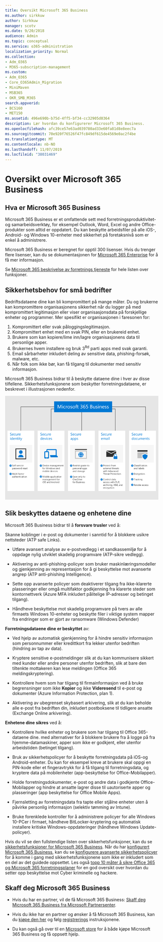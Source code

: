 ```yaml
---
title: Oversikt Microsoft 365 Business
ms.author: sirkkuw
author: Sirkkuw
manager: scotv
ms.date: 9/20/2018
audience: Admin
ms.topic: conceptual
ms.service: o365-administration
localization_priority: Normal
ms.collection:
- Adm_O365
- M365-subscription-management
ms.custom:
- Adm_O365
- Core_O365Admin_Migration
- MiniMaven
- MSB365
- OKR_SMB_M365
search.appverid:
- BCS160
- MET150
ms.assetid: 496e690b-b75d-4ff5-bf34-cc32905d0364
description: Lær hvordan du konfigurerer Microsoft 365 Business.
ms.openlocfilehash: afc39ce57e63ad039780ad33e60fa81d8e8eec7a
ms.sourcegitcommit: 70e920f76526f47fc849df615de4569e0ac2f4be
ms.translationtype: MT
ms.contentlocale: nb-NO
ms.lasthandoff: 11/07/2019
ms.locfileid: "38031469"
---
```

# <a name="overview-of-microsoft-365-business"></a>Oversikt over Microsoft 365 Business

## <a name="what-is-microsoft-365-business"></a>Hva er Microsoft 365 Business

Microsoft 365 Business er et omfattende sett med forretningsproduktivitet- og samarbeidsverktøy, for eksempel Outlook, Word, Excel og andre Office-produkter som alltid er oppdatert. Du kan beskytte arbeidsfiler på alle iOS-, Android- og Windows 10-enheter med sikkerhet på foretaksnivå som er enkel å administrere.
  
Microsoft 365 Business er beregnet for opptil 300 lisenser. Hvis du trenger flere lisenser, kan du se dokumentasjonen for [Microsoft 365 Enterprise](https://go.microsoft.com/fwlink/p/?linkid=860986) for å få mer informasjon.

Se [Microsoft 365 beskrivelse av forretnings tjeneste](https://docs.microsoft.com/office365/servicedescriptions/microsoft-365-service-descriptions/microsoft-365-business-service-description) for hele listen over funksjoner.
  
## <a name="small-business-security-needs"></a>Sikkerhetsbehov for små bedrifter

Bedriftsdataene dine kan bli kompromittert på mange måter. Du og brukerne kan kompromittere organisasjonens sikkerhet når du logger på med kompromittert legitimasjon eller viser organisasjonsdata på forskjellige enheter og programmer. Mer spesifikt er organisasjonen i faresonen for:

1. Kompromittert eller svak påloggingslegitimasjon.
2. Kompromittert enhet med en svak PIN, eller en brukereid enhet.
3. Brukere som kan kopiere/lime inn/lagre organisasjonens data til personlige apper.
4. Brukernes hvem installere og bruk 3<sup>Rd</sup> parti apps med svak garanti.
5. Email sårbarheter inkludert deling av sensitive data, phishing-forsøk, malware, etc.
6. Når folk som ikke bør, kan få tilgang til dokumenter med sensitiv informasjon.

Microsoft 365 Business bidrar til å beskytte dataene dine i hver av disse tilfellene. Sikkerhetsfunksjonene som beskytter forretningsdataene, er beskrevet i illustrasjonen nedenfor.

![En figur som viser hvordan M365B beskytter virksomheten din.](media/m365businessvalueadd.png)

## <a name="how-your-data-and-devices-are-protected"></a>Slik beskyttes dataene og enhetene dine

Microsoft 365 Business bidrar til å **forsvare trusler** ved å:

Skanne koblinger i e-post og dokumenter i sanntid for å blokkere usikre nettsteder (ATP safe Links).

- Utføre avansert analyse av e-postvedlegg i et sandkassemiljø for å oppdage nylig utviklet skadelig programvare (ATP-sikre vedlegg). 

- Aktivering av anti-phishing-policyer som bruker maskinlæringsmodeller og gjenkjenning av representasjon for å gi beskyttelse mot avanserte angrep (ATP anti-phishing Intelligence). 

- Sette opp avanserte policyer som deaktiverer tilgang fra ikke-klarerte plasseringer eller omgå multifaktor godkjenning fra klarerte steder som kontornettverk (Azure MFA inkludert pålitelige IP-adresser og betinget tilgang). 

- Håndheve beskyttelse mot skadelig programvare på tvers av alle firmaets Windows 10-enheter og beskytte filer i viktige system mapper fra endringer som er gjort av ransomware (Windows Defender)

**Forretningsdataene dine er beskyttet** av:

- Ved hjelp av automatisk gjenkjenning for å hindre sensitiv informasjon som personnummer eller kredittkort fra lekker utenfor bedriften (hindring av tap av data). 

- Kryptere sensitive e-postmeldinger slik at du kan kommunisere sikkert med kunder eller andre personer utenfor bedriften, slik at bare den tiltenkte mottakeren kan lese meldingen (Office 365 meldingskryptering).

- Kontrollere hvem som har tilgang til firmainformasjon ved å bruke begrensninger som ikke **Kopier** og ikke **Videresend** til e-post og dokumenter (Azure Information Protection, plan 1).

- Aktivering av ubegrenset skybasert arkivering, slik at du kan beholde alle e-post fra bedriften din, inkludert postboksene til tidligere ansatte (Exchange Online arkivering).

**Enhetene dine sikres** ved å:

- Kontrollere hvilke enheter og brukere som har tilgang til Office 365-dataene dine. med alternativer for å blokkere brukere fra å logge på fra hjemme-datamaskiner, apper som ikke er godkjent, eller utenfor arbeidstiden (betinget tilgang).

- Bruk av sikkerhetspolicyer for å beskytte forretningsdata på iOS-og Android-enheter.  Du kan for eksempel kreve at brukere skal oppgi en PIN-kode eller et fingeravtrykk for å få tilgang til forretningsdata, og kryptere data på mobilenheter (app-beskyttelse for Office-Mobilapper).

- Holde forretningsdokumenter, e-post og andre data i godkjente Office-Mobilapper og hindre at ansatte lagrer disse til uautoriserte apper og plasseringer (app beskyttelse for Office Mobile Apps).

- Fjernsletting av forretningsdata fra tapte eller stjålne enheter uten å påvirke personlig informasjon (selektiv tømming av Intune).

- Bruke forenklede kontroller for å administrere policyer for alle Windows 10-PCer i firmaet, håndheve BitLocker-kryptering og automatisk installere kritiske Windows-oppdateringer (håndheve Windows Update-policyer).

Hvis du vil se den fullstendige listen over sikkerhetsfunksjoner, kan du se [sikkerhetsfunksjoner for Microsoft 365 Business](security-features.md). Når du har [konfigurert Microsoft 365 Business](set-up.md), kan du se [konfigurere avanserte sikkerhetspolicyer](set-up-advanced-security.md) for å komme i gang med sikkerhetsfunksjonene som ikke er inkludert som en del av det guidede oppsettet. Les også [topp 10 måter å sikre Office 365 og Microsoft 365 forretningsplaner](https://docs.microsoft.com/office365/admin/security-and-compliance/secure-your-business-data) for en god oversikt over hvordan du setter opp beskyttelse mot Cyber kriminelle og hackere.

## <a name="get-microsoft-365-business"></a>Skaff deg Microsoft 365 Business

- Hvis du har en partner, vil de få Microsoft 365 Business: [Skaff deg Microsoft 365 Business fra Microsoft Partnersenter](get-microsoft-365-business.md#get-microsoft-365-business-from-microsoft-partner-center).

- Hvis du ikke har en partner og ønsker å få Microsoft 365 Business, kan du [kjøpe den her](https://www.microsoft.com/microsoft-365/business) og følg [registrerings](sign-up.md) instruksjonene.

- Du kan også gå over til en [Microsoft store](https://www.microsoft.com/store/locations/find-a-store?icid=en-us_UF_FAS) for å både kjøpe Microsoft 365 Business og få oppsett hjelp.
